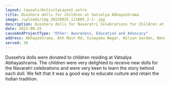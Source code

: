 ```yaml
---
layout: layouts/ActivityLayout.astro
title: Dusshera dolls for children at Vatsalya Abhayashrama
image: /uploads/img_20220925_111805_2-1-.jpg
description: Dusshera dolls for Navaratri Celebrations for Children at Vatsalya Abhayashrama
date: 2022-09-25
causeAndProjectType: "Other: Awareness, Education and Advocacy"
address: Abhayashrama, 8th Main Rd, Vinayaka Nagar, Wilson Garden, Bengaluru
served: 30
---
```

Dussehra dolls were donated to children residing at Vatsalya Abhayashrama. The children were very delighted to receive new dolls for the Navaratri celebrations and were very keen to learn the story behind each doll. We felt that it was a good way to educate culture and retain the Indian tradition.